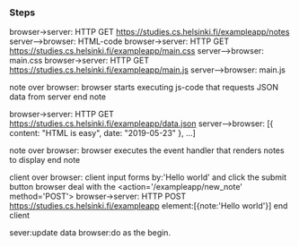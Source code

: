 ### Steps
browser->server: HTTP GET https://studies.cs.helsinki.fi/exampleapp/notes
server-->browser: HTML-code
browser->server: HTTP GET https://studies.cs.helsinki.fi/exampleapp/main.css
server-->browser: main.css
browser->server: HTTP GET https://studies.cs.helsinki.fi/exampleapp/main.js
server-->browser: main.js

note over browser:
browser starts executing js-code
that requests JSON data from server
end note

browser->server: HTTP GET https://studies.cs.helsinki.fi/exampleapp/data.json
server-->browser: [{ content: "HTML is easy", date: "2019-05-23" }, ...]

note over browser:
browser executes the event handler
that renders notes to display
end note

client over browser:
client input forms by:'Hello world' and click the submit button
browser deal with the <action='/exampleapp/new_note' method='POST'>
browser->server: HTTP POST https://studies.cs.helsinki.fi/exampleapp
element:[{note:'Hello world'}]
end client

sever:update data
browser:do as the begin.
